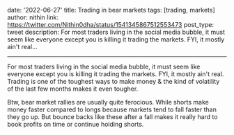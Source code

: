 date: '2022-06-27'
title: Trading in bear markets
tags: [trading, markets]
author: nithin
link: https://twitter.com/Nithin0dha/status/1541345867512553473
post_type: tweet
description: For most traders living in the social media bubble, it must seem like everyone except you is killing it trading the markets. FYI, it mostly ain't real...

---

For most traders living in the social media bubble, it must seem like everyone except you is killing it trading the markets. FYI, it mostly ain't real. Trading is one of the toughest ways to make money & the kind of volatility of the last few months makes it even tougher.

Btw, bear market rallies are usually quite ferocious. While shorts make money faster compared to longs because markets tend to fall faster than they go up. But bounce backs like these after a fall makes it really hard to book profits on time or continue holding shorts.
